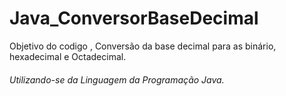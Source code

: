 # Java_ConversorBaseDecimal

 Objetivo do codigo , Conversão da base decimal para as binário, hexadecimal e Octadecimal.
 <h6>Utilizando-se da Linguagem da Programação Java.</h6>
